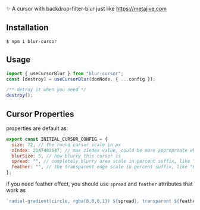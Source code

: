✨ A cursor with backdrop-filter-blur just like https://metajive.com

## Installation

```shell
$ npm i blur-cursor
```

## Usage

```javascript
import { useCursorBlur } from "blur-cursor";
const [destroy] = useCursorBlur(domNode, { ...config });

/** detroy it when you need */
destroy();
```

## Cursor Properties

properties are default as:

```javascript
export const INITIAL_CURSOR_CONFIG = {
  size: 72, // the round cursor scale in px
  zIndex: 2147483647, // max zIndex value, could be more appropriate when you need
  blurSize: 5, // how blurry this cursor is
  spread: "", // completely blurry area scale in percent suffix, like "40%"
  feather: "", // the transparent edge scale in percent suffix, like "60%"
};
```

if you need feather effect, you should use `spread` and `feather` attributes that work as

```javascript
`radial-gradient(circle, rgba(0,0,0,1}) ${spread}, transparent ${feather})`;
```
